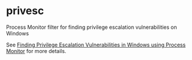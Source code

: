 # privesc
Process Monitor filter for finding privilege escalation vulnerabilities on Windows

See [Finding Privilege Escalation Vulnerabilities in Windows using Process Monitor](https://vuls.cert.org/confluence/x/BYBkBQ) for more details.
